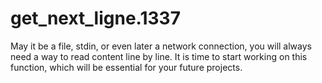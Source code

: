 # get_next_ligne.1337
May it be a file, stdin, or even later a network connection, you will always need a way to read content line by line. It is time to start working on this function, which will be essential for your future projects.
